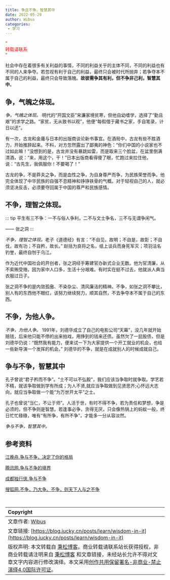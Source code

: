 ```yaml
---
title: 争且不争，智慧其中
date: 2022-05-29
author: Wibus
categories:
 - 学习
---
```


<font color="red">“<br>转载请联系<br>”</font>

社会中存在着很多有关利益的事情，不同的利益关乎的主体不同，不同的利益也有不同的人来争夺。若忽视有利于自己的利益，最终只会被时代所抛弃；若争夺本不属于自己的利益，最终只会导致落魄。<strong>故彼需争其有利，但不争非己利，智慧其中</strong>。

## 争，气魄之体现。

<em>争，气魄之体现。</em> 明代的“开国文臣”宋濂家境贫寒，但他自幼嗜学，选择了“勤且艰”的求学之路。“家贫，无从致书以观”，他便“每假借于藏书之家，手自笔录，计日以还”。

有一次，古龙和金庸与日本的出版商谈论新书事宜。在酒局中，古龙有些不胜酒力，开始推辞起来。不料，对方忽然露出了鄙夷的神色：“你们中国的小说家也不过如此嘛！”没想到的是，古龙并没有暴跳如雷，而是取来三个脸盆，在盆里倒满清酒，说：“来，用这个，干！”日本出版商看得傻了眼，忙跑过来拉住他，说：“古先生，我佩服你！不要喝了！”

古龙的争，不是莽夫之争，而是血性之争，为自身尊严而争，为民族荣誉而争。他完全体现了中华民族的自强不息精神和铮铮铁骨的气概。对于轻视自己的人，就必须坚决反击，必须要夺回属于中国的尊严和民族感情。

## 不争，理智之体现。

::: tip
平生有三不争：一不与俗人争利，二不与文士争名，三不与无谓争闲气。

—— 张之洞
:::

<em>不争，理智之体现。</em>老子《道德经》有言：“不自见，故明；不自是，故彰；不自伐，故有功；不自矜，故长。” 赵括为良将之名，纸上谈兵而身死军灭；项羽沽名钓誉，最终自刎于乌江。

作为近代中国社会的开创者，张之洞经手筹建官办新式企业无数。他为官清廉，从不索贿受赂，因为家中人口多，生活十分艰难。有时实在挺不过去，他就派人典当衣服过日子。

张之洞不争的是内敛孤傲、不染杂尘、清风廉洁的精神。不争，如张之洞不攀比，别人有的东西他不眼红，该努力继续努力，顺其自然，不去争夺本不属于自己的东西。

## 不争，为他人争。

<em>不争，为他人争。</em> 1991年，刘德华成立了自己的电影公司“天幕”，没几年就开始赔钱，后来他只能不停的出来拍戏，用挣到的钱来还债。虽然欠了一屁股债，但是刘德华仍说：“既然我有能力，便来试一下为大家提供一个开工就业的机会，也给一些新导演一个发挥的机会。” 刘德华的不争，就是在成就别人的时候成就自己。

## 争与不争，智慧其中

孔子曾说“君子矜而不争”。“士不可以不弘毅”，我们应该当争取时就争取。学艺若不精，就该争取做到学有所成；为人不贤,就应当争取做到见贤思齐;心怀远大志向，就应当争取做一个能“为万世开太平”之士。

孔子也曾说“当仁，不让于师”。人活于世，有时不得不争，若为责任和梦想，争是必须的，但不争则是智慧。若逢事必争，贪得无厌，只会像热锅上的蚂蚁一般，终日忙忙碌碌，唯有“有所争，有所不争”，才能多一分从容淡然。

<em>争与不争，智慧其中。</em>

## 参考资料

[江晚舟.争与不争，决定了你的格局](https://zhuanlan.zhihu.com/p/33207380)

[腾讯网.争与不争的境界](https://new.qq.com/omn/20210428/20210428A0A72S00.html)

[成都独行侠.争与不争](https://www.jianshu.com/p/351aee6efcaf)

[搜狐网.不争，乃大争。不争，则天下人与之不争](https://www.sohu.com/a/239791951_99959688)

<br>

| Copyright |
| :-----|
| 文章作者: <a href="mailto:undefined">Wibus</a> |
| 文章链接: [https://blog.iucky.cn/posts/learn/wisdom-in-it](https://blog.iucky.cn/posts/learn/wisdom-in-it) |
| 版权声明: 本文转载自 [秉松博客](https://blog.iucky.cn)。商业转载请联系站长获得授权，非商业转载请注明来自 [秉松博客](https://blog.iucky.cn) 和文章链接，未经站长允许不得对文章文字内容进行修改演绎。本文采用[创作共用保留署名-非商业-禁止演绎4.0国际许可证](https://creativecommons.org/licenses/by-nc-nd/4.0/)。 |
